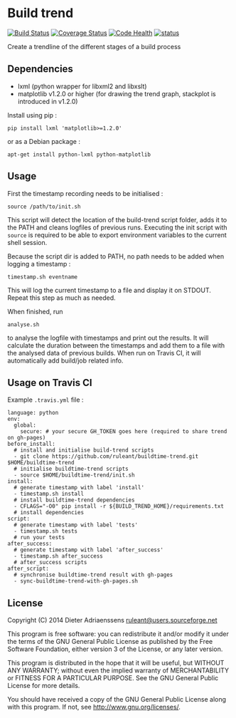 Build trend
===========

[![Build Status](https://travis-ci.org/ruleant/buildtime-trend.svg)](https://travis-ci.org/ruleant/buildtime-trend)
[![Coverage Status](https://coveralls.io/repos/ruleant/buildtime-trend/badge.png?branch=master)](https://coveralls.io/r/ruleant/buildtime-trend?branch=master)
[![Code Health](https://landscape.io/github/ruleant/buildtime-trend/master/landscape.png)](https://landscape.io/github/ruleant/buildtime-trend/master)
[![status](https://sourcegraph.com/api/repos/github.com/ruleant/buildtime-trend/badges/status.png)](https://sourcegraph.com/github.com/ruleant/buildtime-trend)

Create a trendline of the different stages of a build process

Dependencies
------------

- lxml (python wrapper for libxml2 and libxslt)
- matplotlib v1.2.0 or higher (for drawing the trend graph, stackplot is introduced in v1.2.0)

Install using pip :

`pip install lxml 'matplotlib>=1.2.0'`

or as a Debian package :

`apt-get install python-lxml python-matplotlib`

Usage
-----

First the timestamp recording needs to be initialised :

`source /path/to/init.sh`

This script will detect the location of the build-trend script folder,
adds it to the PATH and cleans logfiles of previous runs.
Executing the init script with `source` is required to be able to export environment variables to the current shell session.

Because the script dir is added to PATH, no path needs to be added
when logging a timestamp :

`timestamp.sh eventname`

This will log the current timestamp to a file and display it on STDOUT.
Repeat this step as much as needed.

When finished, run 

`analyse.sh`

to analyse the logfile with timestamps and print out the results.
It will calculate the duration between the timestamps and add them to
a file with the analysed data of previous builds.
When run on Travis CI, it will automatically add build/job related info.

Usage on Travis CI
------------------

Example `.travis.yml` file :

    language: python
    env:
      global:
        secure: # your secure GH_TOKEN goes here (required to share trend on gh-pages)
    before_install:
      # install and initialise build-trend scripts
      - git clone https://github.com/ruleant/buildtime-trend.git $HOME/buildtime-trend
      # initialise buildtime-trend scripts
      - source $HOME/buildtime-trend/init.sh
    install:
      # generate timestamp with label 'install'
      - timestamp.sh install
      # install buildtime-trend dependencies
      - CFLAGS="-O0" pip install -r ${BUILD_TREND_HOME}/requirements.txt
      # install dependencies
    script:
      # generate timestamp with label 'tests'
      - timestamp.sh tests
      # run your tests
    after_success:
      # generate timestamp with label 'after_success'
      - timestamp.sh after_success
      # after_success scripts
    after_script:
      # synchronise buildtime-trend result with gh-pages
      - sync-buildtime-trend-with-gh-pages.sh

License
-------

Copyright (C) 2014 Dieter Adriaenssens <ruleant@users.sourceforge.net>

This program is free software: you can redistribute it and/or modify
it under the terms of the GNU General Public License as published by
the Free Software Foundation, either version 3 of the License, or
any later version.

This program is distributed in the hope that it will be useful,
but WITHOUT ANY WARRANTY; without even the implied warranty of
MERCHANTABILITY or FITNESS FOR A PARTICULAR PURPOSE.  See the
GNU General Public License for more details.

You should have received a copy of the GNU General Public License
along with this program.  If not, see <http://www.gnu.org/licenses/>.

